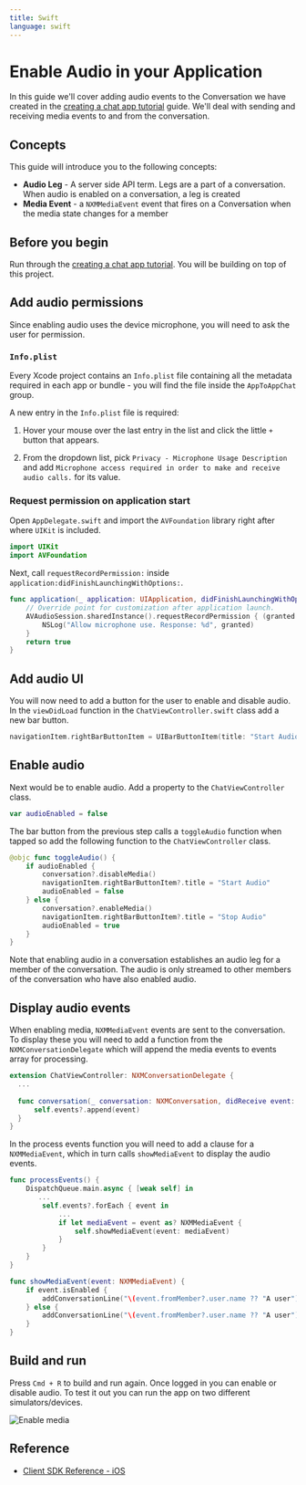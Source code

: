 ```yaml
---
title: Swift
language: swift
---
```


# Enable Audio in your Application

In this guide we'll cover adding audio events to the Conversation we have created in the [creating a chat app tutorial](/client-sdk/tutorials/in-app-messaging/introduction/swift) guide. We'll deal with sending and receiving media events to and from the conversation.

## Concepts

This guide will introduce you to the following concepts:

- **Audio Leg** - A server side API term. Legs are a part of a conversation. When audio is enabled on a conversation, a leg is created
- **Media Event** - a `NXMMediaEvent` event that fires on a Conversation when the media state changes for a member

## Before you begin

Run through the [creating a chat app tutorial](/client-sdk/tutorials/in-app-messaging/introduction/swift). You will be building on top of this project.

## Add audio permissions

Since enabling audio uses the device microphone, you will need to ask the user for permission. 

### `Info.plist`

Every Xcode project contains an `Info.plist` file containing all the metadata required in each app or bundle  - you will find the file inside the `AppToAppChat` group.

A new entry in the `Info.plist` file is required:

1. Hover your mouse over the last entry in the list and click the little `+` button that appears.

2. From the dropdown list, pick `Privacy - Microphone Usage Description` and add `Microphone access required in order to make and receive audio calls.` for its value.

### Request permission on application start

Open `AppDelegate.swift` and import the `AVFoundation` library right after where `UIKit` is included.

```swift
import UIKit
import AVFoundation
```

Next, call `requestRecordPermission:` inside `application:didFinishLaunchingWithOptions:`.

``` swift
func application(_ application: UIApplication, didFinishLaunchingWithOptions launchOptions: [UIApplication.LaunchOptionsKey: Any]?) -> Bool {
    // Override point for customization after application launch.
    AVAudioSession.sharedInstance().requestRecordPermission { (granted:Bool) in
        NSLog("Allow microphone use. Response: %d", granted)
    }
    return true
}
```

## Add audio UI

You will now need to add a button for the user to enable and disable audio. In the `viewDidLoad` function in the `ChatViewController.swift` class add a new bar button. 

``` swift
navigationItem.rightBarButtonItem = UIBarButtonItem(title: "Start Audio", style: .plain, target: self, action: #selector(self.toggleAudio))
```

## Enable audio 

Next would be to enable audio. Add a property to the `ChatViewController` class.

``` swift
var audioEnabled = false
```

The bar button from the previous step calls a `toggleAudio` function when tapped so add the following function to the `ChatViewController` class.

```swift
@objc func toggleAudio() {
    if audioEnabled {
        conversation?.disableMedia()
        navigationItem.rightBarButtonItem?.title = "Start Audio"
        audioEnabled = false
    } else {
        conversation?.enableMedia()
        navigationItem.rightBarButtonItem?.title = "Stop Audio"
        audioEnabled = true
    }
}
```

Note that enabling audio in a conversation establishes an audio leg for a member of the conversation. The audio is only streamed to other members of the conversation who have also enabled audio.

## Display audio events

When enabling media, `NXMMediaEvent` events are sent to the conversation. To display these you will need to add a function from the `NXMConversationDelegate` which will append the media events to events array for processing.

```swift
extension ChatViewController: NXMConversationDelegate {
  ...
    
  func conversation(_ conversation: NXMConversation, didReceive event: NXMMediaEvent) {
      self.events?.append(event)
  }
}
```

In the process events function you will need to add a clause for a `NXMMediaEvent`, which in turn calls `showMediaEvent` to display the audio events.

```swift
func processEvents() {
    DispatchQueue.main.async { [weak self] in
       ...
        self.events?.forEach { event in
            ...
            if let mediaEvent = event as? NXMMediaEvent {
                self.showMediaEvent(event: mediaEvent)
            }
        }
    }
}

func showMediaEvent(event: NXMMediaEvent) {
    if event.isEnabled {
        addConversationLine("\(event.fromMember?.user.name ?? "A user") enabled audio")
    } else {
        addConversationLine("\(event.fromMember?.user.name ?? "A user") disabled audio")
    }
}
```

## Build and run

Press `Cmd + R` to build and run again. Once logged in you can enable or disable audio. To test it out you can run the app on two different simulators/devices.

![Enable media](/images/client-sdk/ios-enable-media.png)

## Reference

* [Client SDK Reference - iOS](/sdk/client-sdk/ios)
